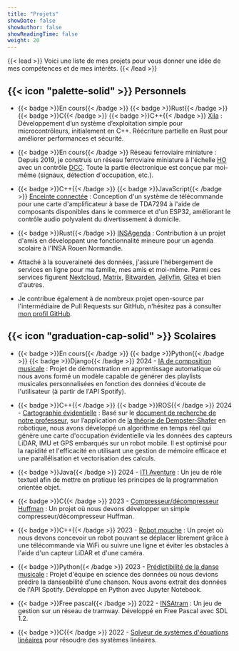 ```yaml
---
title: "Projets"
showDate: false
showAuthor: false
showReadingTime: false
weight: 20
---
```


{{< lead >}}
Voici une liste de mes projets pour vous donner une idée de mes compétences et de mes intérêts.
{{< /lead >}}

## {{< icon "palette-solid" >}} Personnels

- {{< badge >}}En cours{{< /badge >}} {{< badge >}}Rust{{< /badge >}} {{< badge >}}C{{< /badge >}} {{< badge >}}C++{{< /badge >}} [Xila](https://xila.dev) : Développement d’un système d’exploitation simple pour microcontrôleurs, initialement en C++. Réécriture partielle en Rust pour améliorer performances et sécurité.

- {{< badge >}}En cours{{< /badge >}} Réseau ferroviaire miniature : Depuis 2019, je construis un réseau ferroviaire miniature à l'échelle [HO](https://fr.wikipedia.org/wiki/%C3%89chelles_de_train_miniature#%C3%89chelle_HO) avec un contrôle [DCC](https://fr.wikipedia.org/wiki/Digital_Command_Control). Toute la partie électronique est conçue par moi-même (signaux, détection d'occupation, etc.).

- {{< badge >}}C++{{< /badge >}} {{< badge >}}JavaScript{{< /badge >}} [Enceinte connectée](https://github.com/AlixANNERAUD/Connected_speaker) : Conception d'un système de télécommande pour une carte d'amplificateur à base de TDA7294 à l'aide de composants disponibles dans le commerce et d'un ESP32, améliorant le contrôle audio polyvalent du divertissement à domicile.

- {{< badge >}}Rust{{< /badge >}} [INSAgenda](https://insagenda.insa.lol/) : Contribution à un projet d'amis en développant une fonctionnalité mineure pour un agenda scolaire à l'INSA Rouen Normandie.
  
- Attaché à la souveraineté des données, j'assure l'hébergement de services en ligne pour ma famille, mes amis et moi-même. Parmi ces services figurent [Nextcloud](https://nextcloud.com/), [Matrix](https://matrix.org/), [Bitwarden](https://bitwarden.com/), [Jellyfin](https://jellyfin.org/), [Gitea](https://about.gitea.com/) et bien d'autres.

- Je contribue également à de nombreux projet open-source par l'intermédiaire de Pull Requests sur GitHub, n'hésitez pas à consulter [mon profil GitHub](https://github.com/AlixANNERAUD).

## {{< icon "graduation-cap-solid" >}} Scolaires

- {{< badge >}}En cours{{< /badge >}} {{< badge >}}Python{{< /badge >}} {{< badge >}}Django{{< /badge >}} 2024 - [IA de composition musicale](https://github.com/AlixANNERAUD/Machine_Learning_demonstrator) : Projet de démonstration en apprentissage automatique où nous avons formé un modèle capable de générer des playlists musicales personnalisées en fonction des données d'écoute de l'utilisateur (à partir de l'API Spotify).

- {{< badge >}}C++{{< /badge >}} {{< badge >}}ROS{{< /badge >}} 2024 - [Cartographie évidentielle](https://github.com/AlixANNERAUD/Evidential_occupancy_map) : Basé sur le [document de recherche de notre professeur](https://www.researchgate.net/publication/337171728_25D_Evidential_Grids_for_Dynamic_Object_Detection), sur l’application de [la théorie de Dempster-Shafer](https://en.wikipedia.org/wiki/Dempster%E2%80%93Shafer_theory) en robotique, nous avons développé un algorithme en temps réel qui génère une carte d'occupation évidentielle via les données des capteurs LiDAR, IMU et GPS embarqués sur un robot mobile. Il est optimisé pour la rapidité et l'efficacité en utilisant une gestion de mémoire efficace et une parallélisation et vectorisation des calculs.

- {{< badge >}}Java{{< /badge >}} 2024 - [ITI Aventure](https://github.com/AlixANNERAUD/ITI_aventure) : Un jeu de rôle textuel afin de mettre en pratique les principes de la programmation orientée objet.

- {{< badge >}}C{{< /badge >}} 2023 - [Compresseur/décompresseur Huffman](https://github.com/AlixANNERAUD/Huffman_compressor) : Un projet où nous devons développer un simple compresseur/décompresseur Huffman.

- {{< badge >}}C++{{< /badge >}} 2023 - [Robot mouche](https://github.com/AlixANNERAUD/Robot_Mouche) : Un projet où nous devons concevoir un robot pouvant se déplacer librement grâce à une télécommande via WiFi ou suivre une ligne et éviter les obstacles à l'aide d'un capteur LiDAR et d'une caméra.

- {{< badge >}}Python{{< /badge >}} 2023 - [Prédictibilité de la danse musicale](https://github.com/AlixANNERAUD/Music_danceability_prediction) : Projet d'équipe en science des données où nous devions prédire la danseabilité d'une chanson. Nous avons extrait des données de l'API Spotify. Développé en Python avec Jupyter Notebook.

- {{< badge >}}Free pascal{{< /badge >}} 2022 - [INSAtram](https://github.com/AlixANNERAUD/INSAtram) : Un jeu de gestion sur un réseau de tramway. Développé en Free Pascal avec SDL 1.2.

- {{< badge >}}C{{< /badge >}} 2022 - [Solveur de systèmes d'équations linéaires](https://github.com/AlixANNERAUD/System_of_linear_equations_solver) pour résoudre des systèmes linéaires.
